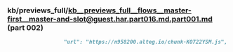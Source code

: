 ### kb/previews_full/kb__previews_full__flows__master-first__master-and-slot@guest.har.part016.md.part001.md (part 002)

```md
                  "url": "https://n958200.alteg.io/chunk-KO722YSM.js",
                          
```

```
